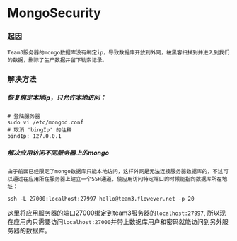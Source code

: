# MongoSecurity
### 起因
	Team3服务器的mongo数据库没有绑定ip，导致数据库开放到外网，被黑客扫描到并进入到我们的数据，删除了生产数据并留下勒索记录。

### 解决方法
##### 恢复绑定本地ip，只允许本地访问：

```
# 登陆服务器
sudo vi /etc/mongod.conf
# 取消 'bingIp' 的注释
bindIp: 127.0.0.1
``` 

##### 解决应用访问不同服务器上的mongo

	由于前面已经限定了mongo数据库只能本地访问，这样外网是无法连接服务器数据库的，不过可以通过在应用所在服务器上建立一个SSH通道，使应用访问特定端口的时候能指向数据库所在地址：

`ssh -L 27000:localhost:27997 hello@team3.flowever.net -p 20`

这里将应用服务器的端口27000绑定到team3服务器的`localhost:27997`, 所以现在应用内只需要访问`localhost:27000`并带上数据库用户和密码就能访问到另外服务器的数据库。